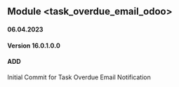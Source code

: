 ## Module <task_overdue_email_odoo>

#### 06.04.2023
#### Version 16.0.1.0.0
#### ADD
Initial Commit for Task Overdue Email Notification

